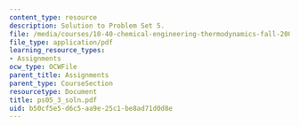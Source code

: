 ```yaml
---
content_type: resource
description: Solution to Problem Set 5.
file: /media/courses/10-40-chemical-engineering-thermodynamics-fall-2003/b50cf5e5d6c5aa9e25c1be8ad71d0d8e_ps05_3_soln.pdf
file_type: application/pdf
learning_resource_types:
- Assignments
ocw_type: OCWFile
parent_title: Assignments
parent_type: CourseSection
resourcetype: Document
title: ps05_3_soln.pdf
uid: b50cf5e5-d6c5-aa9e-25c1-be8ad71d0d8e
---
```

